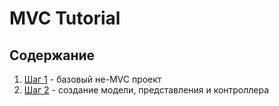 MVC Tutorial
============

## Содержание ##

1. [Шаг 1](1-step.md) - базовый не-MVC проект
2. [Шаг 2](2-step.md) - создание модели, представления и контроллера
